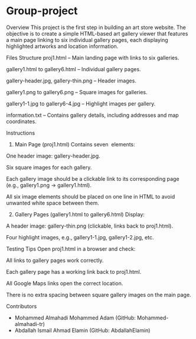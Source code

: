 # Group-project
Overview
This project is the first step in building an art store website. The objective is to create a simple HTML-based art gallery viewer that features a main page linking to six individual gallery pages, each displaying highlighted artworks and location information.

Files Structure
proj1.html – Main landing page with links to six galleries.

gallery1.html to gallery6.html – Individual gallery pages.

gallery-header.jpg, gallery-thin.png – Header images.

gallery1.png to gallery6.png – Square images for galleries.

gallery1-1.jpg to gallery6-4.jpg – Highlight images per gallery.

information.txt – Contains gallery details, including addresses and map coordinates.

Instructions
1. Main Page (proj1.html)
Contains seven <img> elements:

One header image: gallery-header.jpg.

Six square images for each gallery.

Each gallery image should be a clickable link to its corresponding page (e.g., gallery1.png → gallery1.html).

All six image elements should be placed on one line in HTML to avoid unwanted white space between them.

2. Gallery Pages (gallery1.html to gallery6.html)
Display:

A header image: gallery-thin.png (clickable, links back to proj1.html).

Four highlight images, e.g., gallery1-1.jpg, gallery1-2.jpg, etc.

Testing Tips
Open proj1.html in a browser and check:

All links to gallery pages work correctly.

Each gallery page has a working link back to proj1.html.

All Google Maps links open the correct location.

There is no extra spacing between square gallery images on the main page.

Contributors
- Mohammed Almahadi Mohammed Adam (GitHub: Mohammed-almahadi-tr)
- Abdallah Ismail Ahmad Elamin (GitHub: AbdallahElamin)
